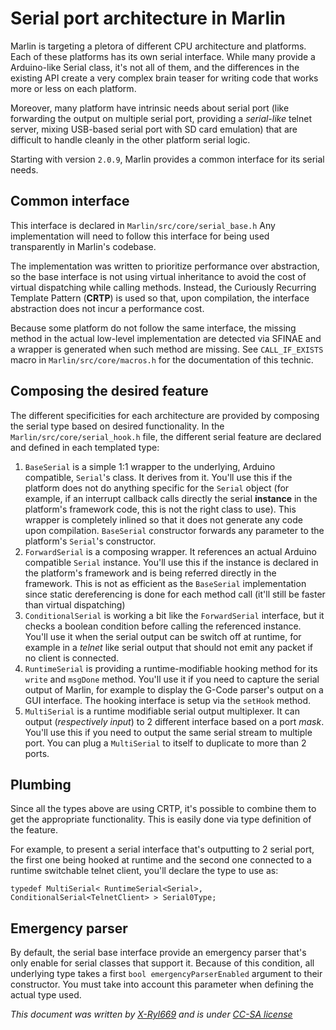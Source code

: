 # Serial port architecture in Marlin

Marlin is targeting a pletora of different CPU architecture and platforms. Each of these platforms has its own serial interface.
While many provide a Arduino-like Serial class, it's not all of them, and the differences in the existing API create a very complex brain teaser for writing code that works more or less on each platform.

Moreover, many platform have intrinsic needs about serial port (like forwarding the output on multiple serial port, providing a *serial-like* telnet server, mixing USB-based serial port with SD card emulation) that are difficult to handle cleanly in the other platform serial logic.


Starting with version `2.0.9`, Marlin provides a common interface for its serial needs.

## Common interface

This interface is declared in `Marlin/src/core/serial_base.h` 
Any implementation will need to follow this interface for being used transparently in Marlin's codebase.

The implementation was written to prioritize performance over abstraction, so the base interface is not using virtual inheritance to avoid the cost of virtual dispatching while calling methods.
Instead, the Curiously Recurring Template Pattern (**CRTP**) is used so that, upon compilation, the interface abstraction does not incur a performance cost.

Because some platform do not follow the same interface, the missing method in the actual low-level implementation are detected via SFINAE and a wrapper is generated when such method are missing. See `CALL_IF_EXISTS` macro in `Marlin/src/core/macros.h` for the documentation of this technic.  

## Composing the desired feature
The different specificities for each architecture are provided by composing the serial type based on desired functionality.
In the `Marlin/src/core/serial_hook.h` file, the different serial feature are declared and defined in each templated type:
1. `BaseSerial` is a simple 1:1 wrapper to the underlying, Arduino compatible, `Serial`'s class. It derives from it. You'll use this if the platform does not do anything specific for the `Serial` object (for example, if an interrupt callback calls directly the serial **instance** in the platform's framework code, this is not the right class to use). This wrapper is completely inlined so that it does not generate any code upon compilation. `BaseSerial` constructor forwards any parameter to the platform's `Serial`'s constructor.
2. `ForwardSerial` is a composing wrapper. It references an actual Arduino compatible `Serial` instance. You'll use this if the instance is declared in the platform's framework and is being referred directly in the framework. This is not as efficient as the `BaseSerial` implementation since static dereferencing is done for each method call (it'll still be faster than virtual dispatching)
3. `ConditionalSerial` is working a bit like the `ForwardSerial` interface, but it checks a boolean condition before calling the referenced instance. You'll use it when the serial output can be switch off at runtime, for example in a *telnet* like serial output that should not emit any packet if no client is connected.
4. `RuntimeSerial` is providing a runtime-modifiable hooking method for its `write` and `msgDone` method. You'll use it if you need to capture the serial output of Marlin, for example to display the G-Code parser's output on a GUI interface. The hooking interface is setup via the `setHook` method.
5. `MultiSerial` is a runtime modifiable serial output multiplexer. It can output (*respectively input*) to 2 different interface based on a port *mask*. You'll use this if you need to output the same serial stream to multiple port. You can plug a `MultiSerial` to itself to duplicate to more than 2 ports. 

## Plumbing
Since all the types above are using CRTP, it's possible to combine them to get the appropriate functionality. 
This is easily done via type definition of the feature. 

For example, to present a serial interface that's outputting to 2 serial port, the first one being hooked at runtime and the second one connected to a runtime switchable telnet client, you'll declare the type to use as:
```
typedef MultiSerial< RuntimeSerial<Serial>, ConditionalSerial<TelnetClient> > Serial0Type;
```

## Emergency parser
By default, the serial base interface provide an emergency parser that's only enable for serial classes that support it. 
Because of this condition, all underlying type takes a first `bool emergencyParserEnabled` argument to their constructor. You must take into account this parameter when defining the actual type used. 


*This document was written by [X-Ryl669](https://blog.cyril.by) and is under [CC-SA license](https://creativecommons.org/licenses/by-sa)*